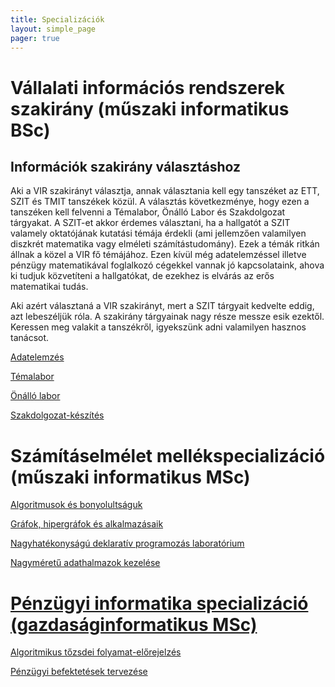 ```yaml
---
title: Specializációk
layout: simple_page 
pager: true 
---
```


Vállalati információs rendszerek szakirány (műszaki informatikus BSc)
===============================================================

Információk szakirány választáshoz
--------------------------------------


Aki a VIR szakirányt választja, annak választania kell egy tanszéket
az ETT, SZIT és TMIT tanszékek közül. A választás következménye, hogy
ezen a tanszéken kell felvenni a Témalabor, Önálló Labor és Szakdolgozat
tárgyakat. A SZIT-et akkor érdemes választani, ha a hallgatót a SZIT
valamely oktatójának kutatási témája érdekli (ami jellemzően valamilyen
diszkrét matematika vagy elméleti számítástudomány). Ezek a témák ritkán
állnak a közel a VIR fő témájához. Ezen kívül még adatelemzéssel illetve
pénzügy matematikával foglalkozó cégekkel vannak jó kapcsolataink, ahova
ki tudjuk közvetíteni a hallgatókat, de ezekhez is elvárás az erős
matematikai tudás.

Aki azért választaná a VIR szakirányt, mert a SZIT tárgyait kedvelte
eddig, azt lebeszéljük róla. A szakirány tárgyainak nagy része messze
esik ezektől. Keressen meg valakit a tanszékről, igyekszünk adni
valamilyen hasznos tanácsot.


[Adatelemzés](https://portal.vik.bme.hu/kepzes/targyak/VISZAC00)

[Témalabor](https://portal.vik.bme.hu/kepzes/targyak/VISZAL00/)

[Önálló labor](https://portal.vik.bme.hu/kepzes/targyak/VISZAL01/)

[Szakdolgozat-készítés](https://portal.vik.bme.hu/kepzes/targyak/VISZAT00/)


Számításelmélet mellékspecializáció (műszaki informatikus MSc)
===============================================================

[Algoritmusok és bonyolultságuk](http://www.cs.bme.hu/algbony)

[Gráfok, hipergráfok és alkalmazásaik](https://portal.vik.bme.hu/kepzes/targyak/VISZM231/)

[Nagyhatékonyságú deklaratív programozás laboratórium](https://portal.vik.bme.hu/kepzes/targyak/VISZMB01/)

[Nagyméretű adathalmazok kezelése](https://portal.vik.bme.hu/kepzes/targyak/VISZMA01/cs.bme.hu/nagyadat)


[Pénzügyi informatika specializáció (gazdaságinformatikus MSc)](http://fininf.cs.bme.hu/)
================================================================

[Algoritmikus tőzsdei folyamat-előrejelzés](https://portal.vik.bme.hu/kepzes/targyak/VISZM107/)

[Pénzügyi befektetések tervezése](https://portal.vik.bme.hu/kepzes/targyak/GT35M404/)

